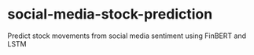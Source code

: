 # social-media-stock-prediction
Predict stock movements from social media sentiment using FinBERT and LSTM
